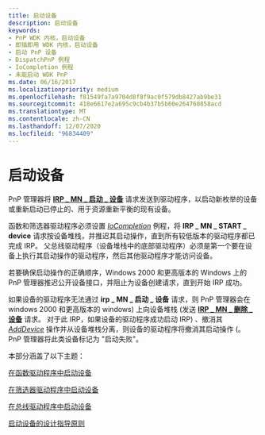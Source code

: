 ```yaml
---
title: 启动设备
description: 启动设备
keywords:
- PnP WDK 内核，启动设备
- 即插即用 WDK 内核，启动设备
- 启动 PnP 设备
- DispatchPnP 例程
- IoCompletion 例程
- 未能启动 WDK PnP
ms.date: 06/16/2017
ms.localizationpriority: medium
ms.openlocfilehash: f81549fa7a9704d8f8f9ac0f579db8427ab9be31
ms.sourcegitcommit: 418e6617e2a695c9cb4b37b5b60e264760858acd
ms.translationtype: MT
ms.contentlocale: zh-CN
ms.lasthandoff: 12/07/2020
ms.locfileid: "96834409"
---
```

# <a name="starting-a-device"></a>启动设备





PnP 管理器将 [**IRP \_ MN \_ 启动 \_ 设备**](./irp-mn-start-device.md) 请求发送到驱动程序，以启动新枚举的设备或重新启动已停止的、用于资源重新平衡的现有设备。

函数和筛选器驱动程序必须设置 [*IoCompletion*](/windows-hardware/drivers/ddi/wdm/nc-wdm-io_completion_routine) 例程，将 **IRP \_ MN \_ START \_ device** 请求按设备堆栈，并推迟其启动操作，直到所有较低版本的驱动程序都已完成 IRP。 父总线驱动程序（设备堆栈中的底部驱动程序）必须是第一个要在设备上执行其启动操作的驱动程序，然后其他驱动程序才能访问设备。

若要确保启动操作的正确顺序，Windows 2000 和更高版本的 Windows 上的 PnP 管理器推迟公开设备接口，并阻止为设备创建请求，直到开始 IRP 成功。

如果设备的驱动程序无法通过 **irp \_ MN \_ 启动 \_ 设备** 请求，则 PnP 管理器会在 windows 2000 和更高版本的 windows) 上向设备堆栈 (发送 [**IRP \_ MN \_ 删除 \_ 设备**](./irp-mn-remove-device.md) 请求。 对于此 IRP，如果设备的驱动程序成功启动 IRP) 、撤消其 [*AddDevice*](/windows-hardware/drivers/ddi/wdm/nc-wdm-driver_add_device) 操作并从设备堆栈分离，则设备的驱动程序将撤消其启动操作 (。 PnP 管理器将此类设备标记为 "启动失败"。

本部分涵盖了以下主题：

[在函数驱动程序中启动设备](starting-a-device-in-a-function-driver.md)

[在筛选器驱动程序中启动设备](starting-a-device-in-a-filter-driver.md)

[在总线驱动程序中启动设备](starting-a-device-in-a-bus-driver.md)

[启动设备的设计指导原则](design-guidelines-for-starting-devices.md)

 

